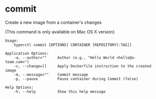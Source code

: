 # commit

Create a new image from a container's changes

(This command is only available on Mac OS X version)

```
Usage:
	hyperctl commit [OPTIONS] CONTAINER [REPOSITORY[:TAG]]

Application Options:
	-a, --author=""     Author (e.g., "Hello World <hello@a-team.com>")
	-c, --change=[]     Apply Dockerfile instruction to the created image
	-m, --message=""    Commit message
	-p, --pause         Pause container during Commit (false)

Help Options:
	-h, --help          Show this help message
```
